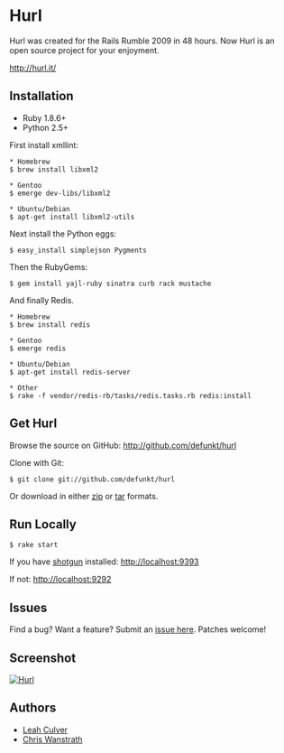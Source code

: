 Hurl
====

Hurl was created for the Rails Rumble 2009 in 48 hours.
Now Hurl is an open source project for your enjoyment.

<http://hurl.it/>


Installation
------------

* Ruby 1.8.6+
* Python 2.5+

First install xmllint:

    * Homebrew
    $ brew install libxml2

    * Gentoo
    $ emerge dev-libs/libxml2

    * Ubuntu/Debian
    $ apt-get install libxml2-utils

Next install the Python eggs:

    $ easy_install simplejson Pygments

Then the RubyGems:

    $ gem install yajl-ruby sinatra curb rack mustache

And finally Redis.

    * Homebrew
    $ brew install redis

    * Gentoo
    $ emerge redis

    * Ubuntu/Debian
    $ apt-get install redis-server

    * Other
    $ rake -f vendor/redis-rb/tasks/redis.tasks.rb redis:install


Get Hurl
--------

Browse the source on GitHub: <http://github.com/defunkt/hurl>

Clone with Git:

    $ git clone git://github.com/defunkt/hurl

Or download in either
[zip](http://github.com/defunkt/hurl/zipball/master) or
[tar](http://github.com/defunkt/hurl/tarball/master) formats.


Run Locally
-----------

    $ rake start

If you have [shotgun][4] installed: <http://localhost:9393>

If not: <http://localhost:9292>


Issues
------

Find a bug? Want a feature? Submit an [issue
here](http://github.com/defunkt/hurl/issues). Patches welcome!


Screenshot
----------

[![Hurl](http://img.skitch.com/20091020-xtiqtj4eajuxs43iu5h3be7upj.png)](http://hurl.it)


Authors
-------

* [Leah Culver][2]
* [Chris Wanstrath][3]


[1]: http://r09.railsrumble.com/
[2]: http://github.com/leah
[3]: http://github.com/defunkt
[4]: http://github.com/rtomayko/shotgun
